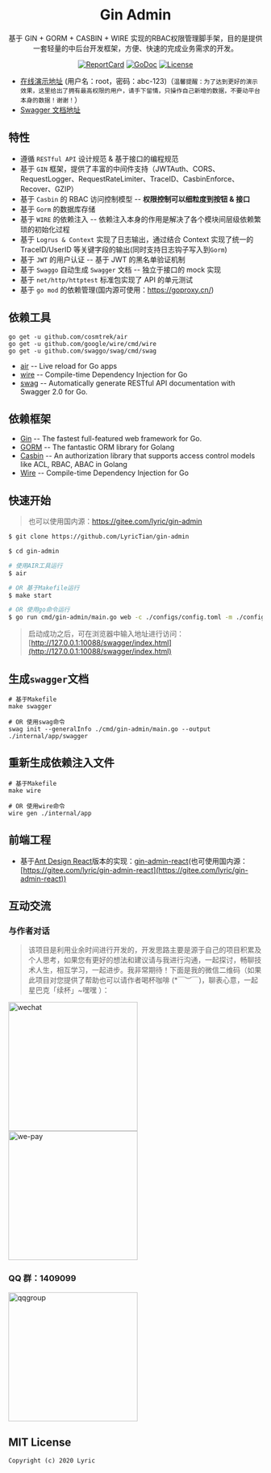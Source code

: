 <h1 align="center">Gin Admin</h1>

<div align="center">
 基于 GIN + GORM + CASBIN + WIRE 实现的RBAC权限管理脚手架，目的是提供一套轻量的中后台开发框架，方便、快速的完成业务需求的开发。
<br/>

[![ReportCard][reportcard-image]][reportcard-url] [![GoDoc][godoc-image]][godoc-url] [![License][license-image]][license-url]

</div>

- [在线演示地址](http://139.129.88.71:10088) (用户名：root，密码：abc-123)（`温馨提醒：为了达到更好的演示效果，这里给出了拥有最高权限的用户，请手下留情，只操作自己新增的数据，不要动平台本身的数据！谢谢！`）
- [Swagger 文档地址](http://139.129.88.71:10088/swagger/index.html)

## 特性

- 遵循 `RESTful API` 设计规范 & 基于接口的编程规范
- 基于 `GIN` 框架，提供了丰富的中间件支持（JWTAuth、CORS、RequestLogger、RequestRateLimiter、TraceID、CasbinEnforce、Recover、GZIP）
- 基于 `Casbin` 的 RBAC 访问控制模型 -- **权限控制可以细粒度到按钮 & 接口**
- 基于 `Gorm` 的数据库存储
- 基于 `WIRE` 的依赖注入 -- 依赖注入本身的作用是解决了各个模块间层级依赖繁琐的初始化过程
- 基于 `Logrus & Context` 实现了日志输出，通过结合 Context 实现了统一的 TraceID/UserID 等关键字段的输出(同时支持日志钩子写入到`Gorm`)
- 基于 `JWT` 的用户认证 -- 基于 JWT 的黑名单验证机制
- 基于 `Swaggo` 自动生成 `Swagger` 文档 -- 独立于接口的 mock 实现
- 基于 `net/http/httptest` 标准包实现了 API 的单元测试
- 基于 `go mod` 的依赖管理(国内源可使用：<https://goproxy.cn/>)

## 依赖工具

```
go get -u github.com/cosmtrek/air
go get -u github.com/google/wire/cmd/wire
go get -u github.com/swaggo/swag/cmd/swag
```

- [air](https://github.com/cosmtrek/air) -- Live reload for Go apps
- [wire](https://github.com/google/wire) -- Compile-time Dependency Injection for Go
- [swag](https://github.com/swaggo/swag) -- Automatically generate RESTful API documentation with Swagger 2.0 for Go.

## 依赖框架

- [Gin](https://gin-gonic.com/) -- The fastest full-featured web framework for Go.
- [GORM](http://gorm.io/) -- The fantastic ORM library for Golang
- [Casbin](https://casbin.org/) -- An authorization library that supports access control models like ACL, RBAC, ABAC in Golang
- [Wire](https://github.com/google/wire) -- Compile-time Dependency Injection for Go

## 快速开始

> 也可以使用国内源：https://gitee.com/lyric/gin-admin

```bash
$ git clone https://github.com/LyricTian/gin-admin

$ cd gin-admin

# 使用AIR工具运行
$ air

# OR 基于Makefile运行
$ make start

# OR 使用go命令运行
$ go run cmd/gin-admin/main.go web -c ./configs/config.toml -m ./configs/model.conf --menu ./configs/menu.yaml
```

> 启动成功之后，可在浏览器中输入地址进行访问：[http://127.0.0.1:10088/swagger/index.html](http://127.0.0.1:10088/swagger/index.html)

## 生成`swagger`文档

```
# 基于Makefile
make swagger

# OR 使用swag命令
swag init --generalInfo ./cmd/gin-admin/main.go --output ./internal/app/swagger
```

## 重新生成依赖注入文件

```
# 基于Makefile
make wire

# OR 使用wire命令
wire gen ./internal/app
```

## 前端工程

- 基于[Ant Design React](https://ant.design/index-cn)版本的实现：[gin-admin-react](https://github.com/gin-admin/gin-admin-react)(也可使用国内源：[https://gitee.com/lyric/gin-admin-react](https://gitee.com/lyric/gin-admin-react))

## 互动交流

### 与作者对话

> 该项目是利用业余时间进行开发的，开发思路主要是源于自己的项目积累及个人思考，如果您有更好的想法和建议请与我进行沟通，一起探讨，畅聊技术人生，相互学习，一起进步。我非常期待！下面是我的微信二维码（如果此项目对您提供了帮助也可以请作者喝杯咖啡 (\*￣︶￣)，聊表心意，一起星巴克「续杯」~嘿嘿 ）：

<div>
<img src="http://store.tiannianshou.com/screenshots/gin-admin/wechat.jpeg" width="256"alt="wechat" />
<img src="http://store.tiannianshou.com/screenshots/gin-admin/we-pay.png" width="256" alt="we-pay" />
</div>

### QQ 群：1409099

<img src="http://store.tiannianshou.com/screenshots/gin-admin/qqgroup.jpeg" width="256" alt="qqgroup" />

## MIT License

    Copyright (c) 2020 Lyric

[reportcard-url]: https://goreportcard.com/report/github.com/LyricTian/gin-admin
[reportcard-image]: https://goreportcard.com/badge/github.com/LyricTian/gin-admin
[godoc-url]: https://pkg.go.dev/github.com/LyricTian/gin-admin/v7
[godoc-image]: https://godoc.org/github.com/LyricTian/gin-admin?status.svg
[license-url]: http://opensource.org/licenses/MIT
[license-image]: https://img.shields.io/npm/l/express.svg
